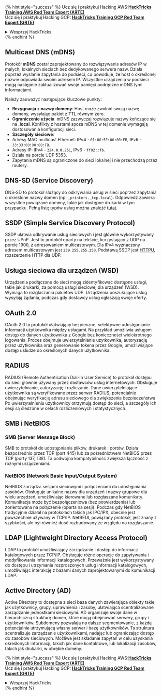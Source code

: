 {% hint style="success" %}
Ucz się i praktykuj Hacking AWS:<img src="/.gitbook/assets/arte.png" alt="" data-size="line">[**HackTricks Training AWS Red Team Expert (ARTE)**](https://training.hacktricks.xyz/courses/arte)<img src="/.gitbook/assets/arte.png" alt="" data-size="line">\
Ucz się i praktykuj Hacking GCP: <img src="/.gitbook/assets/grte.png" alt="" data-size="line">[**HackTricks Training GCP Red Team Expert (GRTE)**<img src="/.gitbook/assets/grte.png" alt="" data-size="line">](https://training.hacktricks.xyz/courses/grte)

<details>

<summary>Wesprzyj HackTricks</summary>

* Sprawdź [**plany subskrypcyjne**](https://github.com/sponsors/carlospolop)!
* **Dołącz do** 💬 [**grupy Discord**](https://discord.gg/hRep4RUj7f) lub [**grupy telegramowej**](https://t.me/peass) lub **śledź** nas na **Twitterze** 🐦 [**@hacktricks\_live**](https://twitter.com/hacktricks\_live)**.**
* **Dziel się trikami hakerskimi, przesyłając PR-y do** [**HackTricks**](https://github.com/carlospolop/hacktricks) i [**HackTricks Cloud**](https://github.com/carlospolop/hacktricks-cloud) na GitHubie.

</details>
{% endhint %}


## Multicast DNS (mDNS)

Protokół **mDNS** został zaprojektowany do rozwiązywania adresów IP w małych, lokalnych sieciach bez dedykowanego serwera nazw. Działa poprzez wysłanie zapytania do podsieci, co powoduje, że host o określonej nazwie odpowiada swoim adresem IP. Wszystkie urządzenia w podsieci mogą następnie zaktualizować swoje pamięci podręczne mDNS tymi informacjami.

Należy zauważyć następujące kluczowe punkty:
- **Rezygnacja z nazwy domeny**: Host może zwolnić swoją nazwę domeny, wysyłając pakiet z TTL równym zero.
- **Ograniczenie użycia**: mDNS zazwyczaj rozwiązuje nazwy kończące się na **.local**. Konflikty z hostami spoza mDNS w tej domenie wymagają dostosowania konfiguracji sieci.
- **Szczegóły sieciowe**:
- Adresy MAC multicast Ethernet: IPv4 - `01:00:5E:00:00:FB`, IPv6 - `33:33:00:00:00:FB`.
- Adresy IP: IPv4 - `224.0.0.251`, IPv6 - `ff02::fb`.
- Działa na porcie UDP 5353.
- Zapytania mDNS są ograniczone do sieci lokalnej i nie przechodzą przez routery.

## DNS-SD (Service Discovery)

DNS-SD to protokół służący do odkrywania usług w sieci poprzez zapytania o określone nazwy domen (np. `_printers._tcp.local`). Odpowiedź zawiera wszystkie powiązane domeny, takie jak dostępne drukarki w tym przypadku. Pełną listę typów usług można znaleźć [tutaj](http://www.dns-sd.org/ServiceTypes.html).

## SSDP (Simple Service Discovery Protocol)

SSDP ułatwia odkrywanie usług sieciowych i jest głównie wykorzystywany przez UPnP. Jest to protokół oparty na tekście, korzystający z UDP na porcie 1900, z adresowaniem multicastowym. Dla IPv4 wyznaczony adresem multicastowym jest `239.255.255.250`. Podstawą SSDP jest [HTTPU](https://en.wikipedia.org/wiki/HTTPU), rozszerzenie HTTP dla UDP.


## Usługa sieciowa dla urządzeń (WSD)
Urządzenia podłączone do sieci mogą zidentyfikować dostępne usługi, takie jak drukarki, za pomocą usługi sieciowej dla urządzeń (WSD). Wymaga to rozgłaszania pakietów UDP. Urządzenia poszukujące usług wysyłają żądania, podczas gdy dostawcy usług ogłaszają swoje oferty.

## OAuth 2.0
OAuth 2.0 to protokół ułatwiający bezpieczne, selektywne udostępnianie informacji użytkownika między usługami. Na przykład umożliwia usługom dostęp do danych użytkownika z Google bez konieczności wielokrotnego logowania. Proces obejmuje uwierzytelnianie użytkownika, autoryzację przez użytkownika oraz generowanie tokena przez Google, umożliwiające dostęp usłudze do określonych danych użytkownika.

## RADIUS
RADIUS (Remote Authentication Dial-In User Service) to protokół dostępu do sieci głównie używany przez dostawców usług internetowych. Obsługuje uwierzytelnianie, autoryzację i rozliczanie. Dane uwierzytelniające użytkownika są weryfikowane przez serwer RADIUS, potencjalnie obejmując weryfikację adresu sieciowego dla zwiększenia bezpieczeństwa. Po uwierzytelnieniu użytkownicy otrzymują dostęp do sieci, a szczegóły ich sesji są śledzone w celach rozliczeniowych i statystycznych.

## SMB i NetBIOS

### SMB (Server Message Block)
SMB to protokół do udostępniania plików, drukarek i portów. Działa bezpośrednio przez TCP (port 445) lub za pośrednictwem NetBIOS przez TCP (porty 137, 138). Ta podwójna kompatybilność zwiększa łączność z różnymi urządzeniami.

### NetBIOS (Network Basic Input/Output System)
NetBIOS zarządza sesjami sieciowymi i połączeniami do udostępniania zasobów. Obsługuje unikalne nazwy dla urządzeń i nazwy grupowe dla wielu urządzeń, umożliwiając kierowane lub rozgłaszane komunikaty. Komunikacja może być bezpołączeniowa (bez potwierdzenia) lub zorientowana na połączenie (oparta na sesji). Podczas gdy NetBIOS tradycyjnie działał na protokołach takich jak IPC/IPX, obecnie jest powszechnie używany w TCP/IP. NetBEUI, powiązany protokół, jest znany z szybkości, ale był również dość rozbudowany ze względu na rozgłaszanie.

## LDAP (Lightweight Directory Access Protocol)
LDAP to protokół umożliwiający zarządzanie i dostęp do informacji katalogowych przez TCP/IP. Obsługuje różne operacje do zapytywania i modyfikowania informacji katalogowych. Przeważnie jest wykorzystywany do dostępu i utrzymania rozproszonych usług informacji katalogowych, umożliwiając interakcję z bazami danych zaprojektowanymi do komunikacji LDAP.

## Active Directory (AD)
Active Directory to dostępna z sieci baza danych zawierająca obiekty takie jak użytkownicy, grupy, uprawnienia i zasoby, ułatwiająca scentralizowane zarządzanie jednostkami sieciowymi. AD organizuje swoje dane w hierarchiczną strukturę domen, które mogą obejmować serwery, grupy i użytkowników. Subdomeny pozwalają na dalsze segmentowanie, z każdą potencjalnie utrzymującą własny serwer i bazę użytkowników. Ta struktura scentralizuje zarządzanie użytkownikami, nadając lub ograniczając dostęp do zasobów sieciowych. Możliwe jest składanie zapytań w celu uzyskania określonych informacji, takich jak dane kontaktowe, lub lokalizacji zasobów, takich jak drukarki, w obrębie domeny.


{% hint style="success" %}
Ucz się i praktykuj Hacking AWS:<img src="/.gitbook/assets/arte.png" alt="" data-size="line">[**HackTricks Training AWS Red Team Expert (ARTE)**](https://training.hacktricks.xyz/courses/arte)<img src="/.gitbook/assets/arte.png" alt="" data-size="line">\
Ucz się i praktykuj Hacking GCP: <img src="/.gitbook/assets/grte.png" alt="" data-size="line">[**HackTricks Training GCP Red Team Expert (GRTE)**<img src="/.gitbook/assets/grte.png" alt="" data-size="line">](https://training.hacktricks.xyz/courses/grte)

<details>

<summary>Wesprzyj HackTricks</summary>

* Sprawdź [**plany subskrypcyjne**](https://github.com/sponsors/carlospolop)!
* **Dołącz do** 💬 [**grupy Discord**](https://discord.gg/hRep4RUj7f) lub [**grupy telegramowej**](https://t.me/peass) lub **śledź** nas na **Twitterze** 🐦 [**@hacktricks\_live**](https://twitter.com/hacktricks\_live)**.**
* **Dziel się trikami hakerskimi, przesyłając PR-y do** [**HackTricks**](https://github.com/carlospolop/hacktricks) i [**HackTricks Cloud**](https://github.com/carlospolop/hacktricks-cloud) na GitHubie.

</details>
{% endhint %}
